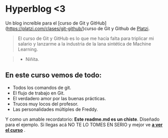 # Hyperblog <3
Un blog increíble para el [curso de Git y GitHub] (https://platzi.com/clases/git-github/)curso de Git y Github de [Platzi](https://platzi.com/).
>El curso de Git y GitHub es lo que me hacía falta para triplicar mi salario y lanzarme a la industria de la lana sintética de Machine Learning.

> - Niñita.

## En este curso vemos de todo: 
* Todos los comandos de git.
* El flujo de trabajo en Git.
* El verdadero amor por las buenas prácticas.
* Trucos muy locos del profesor.
* Las personalidades múltiples de Freddy.

Y como un amable recordatorio: **Este readme.md es un chiste**. Diseñado para el ejemplo. Si llegas acá NO TE LO TOMES EN SERIO y mejor ve [**a ver el curso**](https://platzi.com/clases/git-github/)
.